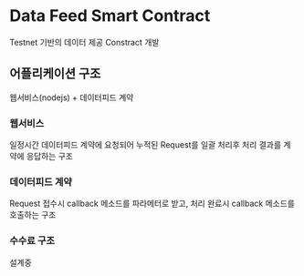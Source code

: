 # Data Feed Smart Contract

Testnet 기반의 데이터 제공 Constract 개발

## 어플리케이션 구조

  웹서비스(nodejs) + 데이터피드 계약
  
### 웹서비스

  일정시간 데이터피드 계약에 요청되어 누적된 Request를 일괄 처리후
  처리 결과를 계약에 응답하는 구조
  
### 데이터피드 계약

  Request 접수시 callback 메소드를 파라메터로 받고,
  처리 완료시 callback 메소드를 호출하는 구조

### 수수료 구조

  설계중
